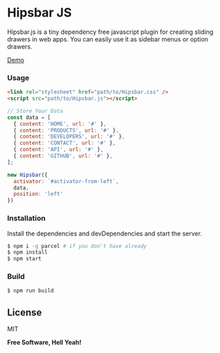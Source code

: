 
# Hipsbar JS

Hipsbar.js is a tiny dependency free javascript plugin for creating sliding drawers in web apps. You can easily use it as sidebar menus or option drawers.

[Demo](https://hamittokay.github.io/hipsbarjs)

### Usage
```html
<link rel="stylesheet" href="path/to/Hipsbar.css" />
<script src="path/to/Hipsbar.js"></script>
```

```javascript
// Store Your Data
const data = [
  { content: 'HOME', url: '#' },
  { content: 'PRODUCTS', url: '#' },
  { content: 'DEVELOPERS', url: '#' },
  { content: 'CONTACT', url: '#' },
  { content: 'API', url: '#' },
  { content: 'GITHUB', url: '#' },
];

new Hipsbar({
  activator: `#activator-from-left`,
  data,
  position: 'left'
})
```

### Installation
Install the dependencies and devDependencies and start the server.

```sh
$ npm i -g parcel # if you don't have already
$ npm install
$ npm start
```
### Build
```sh
$ npm run build
```
License
----

MIT


**Free Software, Hell Yeah!**
